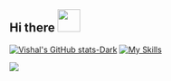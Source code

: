 ## Hi there <img src=https://i.gifer.com/33HU.gif width="40" height="40" />

[![Vishal's GitHub stats-Dark](https://github-readme-stats.vercel.app/api?username=vishalsivakumar2809&show_icons=true&theme=dark#gh-dark-mode-only)](https://github.com/vishalsivakumar2809/github-readme-stats#gh-dark-mode-only)
[![My Skills](https://skillicons.dev/icons?i=java,kotlin,nodejs,figma&theme=dark)](https://skillicons.dev)

<img src="https://cdn.jsdelivr.net/gh/devicons/devicon@latest/icons/androidstudio/androidstudio-original.svg" />
          
<!--
**vishalsivakumar2809/vishalsivakumar2809** is a ✨ _special_ ✨ repository because its `README.md` (this file) appears on your GitHub profile.

Here are some ideas to get you started:

- 🔭 I’m currently working on ...
- 🌱 I’m currently learning ...
- 👯 I’m looking to collaborate on ...
- 🤔 I’m looking for help with ...
- 💬 Ask me about ...
- 📫 How to reach me: ...
- 😄 Pronouns: ...
- ⚡ Fun fact: ...
-->

